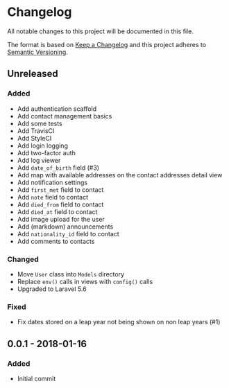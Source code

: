 # Changelog
All notable changes to this project will be documented in this file.

The format is based on [Keep a Changelog](http://keepachangelog.com/en/1.0.0/)
and this project adheres to [Semantic Versioning](http://semver.org/spec/v2.0.0.html).

## Unreleased
### Added
- Add authentication scaffold
- Add contact management basics
- Add some tests
- Add TravisCI
- Add StyleCI
- Add login logging
- Add two-factor auth
- Add log viewer
- Add `date_of_birth` field (#3)
- Add map with available addresses on the contact addresses detail view
- Add notification settings
- Add `first_met` field to contact
- Add `note` field to contact
- Add `died_from` field to contact
- Add `died_at` field to contact
- Add image upload for the user
- Add (markdown) announcements
- Add `nationality_id` field to contact
- Add comments to contacts

### Changed
- Move `User` class into `Models` directory
- Replace `env()` calls in views with `config()` calls
- Upgraded to Laravel 5.6

### Fixed
- Fix dates stored on a leap year not being shown on non leap years (#1)

## 0.0.1 - 2018-01-16
### Added
 - Initial commit
